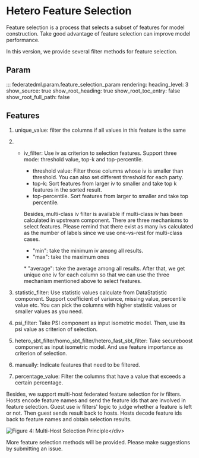 # Hetero Feature Selection

Feature selection is a process that selects a subset of features for
model construction. Take good advantage of feature selection can improve
model performance.

In this version, we provide several filter methods for feature
selection.

## Param

::: federatedml.param.feature_selection_param
    rendering:
      heading_level: 3
      show_source: true
      show_root_heading: true
      show_root_toc_entry: false
      show_root_full_path: false


## Features

1.  unique\_value: filter the columns if all values in this feature is
    the same

2.    - iv\_filter: Use iv as criterion to selection features. Support
        three mode: threshold value, top-k and top-percentile.
        
          - threshold value: Filter those columns whose iv is smaller
            than threshold. You can also set different threshold for
            each party.
          - top-k: Sort features from larger iv to smaller and take top
            k features in the sorted result.
          - top-percentile. Sort features from larger to smaller and
            take top percentile.
        
        Besides, multi-class iv filter is available if multi-class iv
        has been calculated in upstream component. There are three
        mechanisms to select features. Please remind that there exist as
        many ivs calculated as the number of labels since we use
        one-vs-rest for multi-class cases.
        
          - "min": take the minimum iv among all results.
          - "max": take the maximum ones
        
        \* "average": take the average among all results. After that, we
        get unique one iv for each column so that we can use the three
        mechanism mentioned above to select features.

3.  statistic\_filter: Use statistic values calculate from DataStatistic
    component. Support coefficient of variance, missing value,
    percentile value etc. You can pick the columns with higher statistic
    values or smaller values as you need.

4.  psi\_filter: Take PSI component as input isometric model. Then, use
    its psi value as criterion of selection.

5.  hetero\_sbt\_filter/homo\_sbt\_filter/hetero\_fast\_sbt\_filter:
    Take secureboost component as input isometric model. And use feature
    importance as criterion of selection.

6.  manually: Indicate features that need to be filtered.

7.  percentage\_value: Filter the columns that have a value that exceeds
    a certain percentage.

Besides, we support multi-host federated feature selection for iv
filters. Hosts encode feature names and send the feature ids that are
involved in feature selection. Guest use iv filters' logic to judge
whether a feature is left or not. Then guest sends result back to hosts.
Hosts decode feature ids back to feature names and obtain selection
results.

![Figure 4: Multi-Host Selection
Principle\</div\>](../images/multi_host_selection.png)

More feature selection methods will be provided. Please make suggestions
by submitting an issue.
